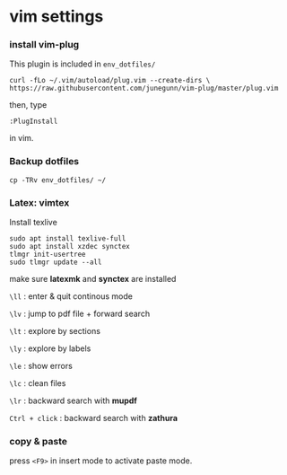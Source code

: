 # vim settings

### install vim-plug 

This plugin is included in ```env_dotfiles/```

```
curl -fLo ~/.vim/autoload/plug.vim --create-dirs \
https://raw.githubusercontent.com/junegunn/vim-plug/master/plug.vim
```

then, type

```
:PlugInstall
```

in vim. 
    
### Backup dotfiles

```
cp -TRv env_dotfiles/ ~/
```

### Latex: vimtex

Install texlive
```
sudo apt install texlive-full
sudo apt install xzdec synctex
tlmgr init-usertree
sudo tlmgr update --all
```
make sure **latexmk** and **synctex** are installed


```\ll``` : enter & quit continous mode

```\lv``` : jump to pdf file + forward search

```\lt``` : explore by sections

```\ly``` : explore by labels

```\le``` : show errors

```\lc``` : clean files

```\lr``` : backward search with **mupdf**

```Ctrl + click``` : backward search with **zathura**


### copy & paste

press ```<F9>``` in insert mode to activate paste mode.


